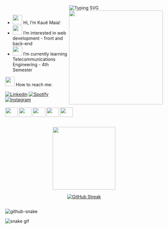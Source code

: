 <div align="center">
  <a src="https://git.io/typing-svg">
    <img src="https://readme-typing-svg.demolab.com/?lines=Welcome+to+my+profile! font=Fira+Code&weight=500&size=22&pause=1000&color=0050EF&center=true&vCenter=true&random=false&width=524&lines=%E2%8A%B9+Welcome+to+my+profile!+⏜ ⏝ ⏜+" alt="Typing SVG">
  </a>
</div>
<img align="right" width="300" src="https://i.giphy.com/media/v1.Y2lkPTc5MGI3NjExMjlhdDRqenp0NXc3emN3Mzg0a3F6NHFzZXhrd3B2MmR5NGJtYjFpMSZlcD12MV9pbnRlcm5hbF9naWZfYnlfaWQmY3Q9cw/TAIr9YcFBD1fwAZeYu/giphy.gif">

- <img src="https://github.com/TheDudeThatCode/TheDudeThatCode/blob/master/Assets/Hi.gif" width="30"> Hi, I’m Kauê Maia!
- <img src="https://github.com/user-attachments/assets/e9ba9a31-7ce8-46cc-8b43-6fab13999a2d" height=30> I’m interested in web development - front and back-end
- <img src="https://github.com/user-attachments/assets/682f2c36-0ef9-4b75-8c47-dfc7f5b1fd4e" height=30> I’m currently learning Telecommunications Engineering - 4th Semester
<!-- - 💞️ I’m looking to collaborate on ... -->
<img src="https://github.com/user-attachments/assets/5fadbd37-c809-441f-95a4-1777f6571cb7" height=30> How to reach me:
<div>
  <a href="https://www.linkedin.com/in/nelson-kauê-b59290263/" target="_blanck"><img src="https://img.shields.io/badge/LinkedIn-0077B5?style=for-the-badge&logo=linkedin&logoColor=white" target="_blanck" alt="Linkedin"></a>
  <a href="https://open.spotify.com/user/31tr3qwq2binqletd6hot5tkhhoq?si=82d5e698f124440b" target="_blanck"><img src="https://img.shields.io/badge/Spotify-1ED760?&style=for-the-badge&logo=spotify&logoColor=white" target="_blanck" alt="Spotify"></a>
  <a href="https://www.instagram.com/_kaue20_/" target="_blanck"><img src="https://img.shields.io/badge/Instagram-E4405F?style=for-the-badge&logo=instagram&logoColor=white" target="_blanck" alt="Instagram"></a>
</div><br>
<div style="display: inline_block">
  <img aligh="center" height="30" width="40" src="https://cdn.jsdelivr.net/gh/devicons/devicon@latest/icons/html5/html5-plain.svg"/>
  <img aligh="center" height="30" width="40" src="https://cdn.jsdelivr.net/gh/devicons/devicon@latest/icons/css3/css3-original.svg"/>
  <img aligh="center" height="30" width="40" src="https://cdn.jsdelivr.net/gh/devicons/devicon@latest/icons/javascript/javascript-plain.svg" />
  <img aligh="center" height="30" width="40" src="https://cdn.jsdelivr.net/gh/devicons/devicon@latest/icons/python/python-original.svg" />
  <img aligh="center" height="30" width="40" src="https://cdn.jsdelivr.net/gh/devicons/devicon@latest/icons/php/php-original.svg" />        
</div>
<!-- - 😄 Pronouns: ... -->
<!-- - ⚡ Fun fact: ... -->

##

<p align="center"> 
  <img src="https://github.com/TheDudeThatCode/TheDudeThatCode/blob/master/Assets/Developer.gif" width="200" align="center">
</p>

<div style="text-align: center;" align="center">
  <a href="https://git.io/streak-stats"><img src="https://streak-stats.demolab.com?user=maia18&theme=github-dark-blue" alt="GitHub Streak" /></a>
<!--   [![GitHub Streak](https://streak-stats.demolab.com?user=maia18&theme=github-dark-blue)](https://git.io/streak-stats) -->
<!--   <img width="491" src="https://github-readme-stats.vercel.app/api?username=maia18&&theme=dark">
  <img width="253" src="https://github-readme-stats.vercel.app/api/top-langs?username=maia18&layout=donut&langs_count=8&card_width=320&theme=dark"/> -->
</div>

<!-- [![Top Langs](https://github-readme-stats.vercel.app/api/top-langs/?username=anuraghazra&layout=pie)](https://github.com/anuraghazra/github-readme-stats) -->

##

<picture>
  <source media="(prefers-color-scheme: dark)" srcset="github-snake-dark.svg" />
  <source media="(prefers-color-scheme: light)" srcset="github-snake.svg" />
  <img alt="github-snake" src="github-snake.svg"/>
</picture>

![snake gif](https://github.com/maia18/maia18/blob/output/github-contribution-grid-snake-dark.svg)

<!-- file:///C:/Users/Nelso/Downloads/download20241100093444.png -->
        
<!---
maia18/maia18 is a ✨ special ✨ repository because its `README.md` (this file) appears on your GitHub profile.
You can click the Preview link to take a look at your changes.
--->
